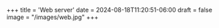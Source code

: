 +++
title = 'Web server'
date = 2024-08-18T11:20:51-06:00
draft = false
image = "/images/web.jpg"
+++
